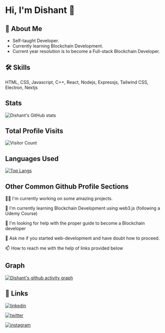 # Hi, I'm Dishant 👋


## 🚀 About Me
* Self-taught Developer.  
* Currently learning Blockchain Development. 
* Current year resolution is to become a Full-stack Blockchain Developer. 


## 🛠 Skills
HTML, CSS, Javascript, C++, React, Nodejs, Expressjs, Tailwind CSS, Electron, Nextjs

## Stats
![Dishant's GitHub stats](https://github-readme-stats.vercel.app/api?username=dishant0406&show_icons=true&theme=dark)

## Total Profile Visits
![Visitor Count](https://profile-counter.glitch.me/%7Bdishant0406%7D/count.svg)

## Languages Used
[![Top Langs](https://github-readme-stats.vercel.app/api/top-langs/?username=dishant0406&langs_count=8)](https://github.com/anuraghazra/github-readme-stats)


## Other Common Github Profile Sections
👩‍💻 I'm currently working on some amazing projects.

🧠 I'm currently learning Blockchain Development using web3.js (following a Udemy Course)

🤔 I'm looking for help with the proper guide to become a Blockchain developer

💬 Ask me if you started web-development and have doubt how to proceed.

📫 How to reach me with the help of links provided below

## Graph
[![Dishant's github activity graph](https://activity-graph.herokuapp.com/graph?username=dishant0406&bg_color=000000&color=ff0000&line=99ff00&point=fff5f5&area=true&hide_border=true)](https://github.com/ashutosh00710/github-readme-activity-graph)



## 🔗 Links
[![linkedin](https://img.shields.io/badge/linkedin-0A66C2?style=for-the-badge&logo=linkedin&logoColor=white)](https://www.linkedin.com/in/dishant0406/)

[![twitter](https://img.shields.io/badge/twitter-1DA1F2?style=for-the-badge&logo=twitter&logoColor=white)](https://twitter.com/dishant0406)

[![instagram](https://img.shields.io/badge/-Instagram-blue?style=for-the-badge&logo=instagram&logoColor=pink)](https://www.instagram.com/dishant0406/)
